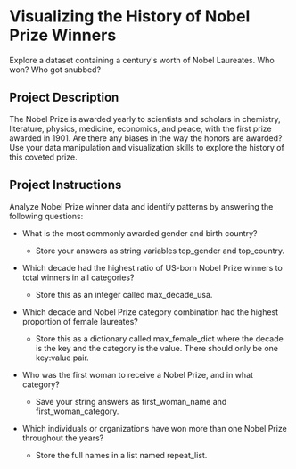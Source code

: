 # Visualizing the History of Nobel Prize Winners
Explore a dataset containing a century's worth of Nobel Laureates. Who won? Who got snubbed?

## Project Description
The Nobel Prize is awarded yearly to scientists and scholars in chemistry, literature, physics, medicine, economics, and peace, with the first prize awarded in 1901. Are there any biases in the way the honors are awarded? Use your data manipulation and visualization skills to explore the history of this coveted prize.

## Project Instructions
Analyze Nobel Prize winner data and identify patterns by answering the following questions:

* What is the most commonly awarded gender and birth country?

    * Store your answers as string variables top_gender and top_country.

* Which decade had the highest ratio of US-born Nobel Prize winners to total winners in all categories?
 
    * Store this as an integer called max_decade_usa.

* Which decade and Nobel Prize category combination had the highest proportion of female laureates?
 
    * Store this as a dictionary called max_female_dict where the decade is the key and the category is the value. There should only be one key:value pair.

* Who was the first woman to receive a Nobel Prize, and in what category?
 
    * Save your string answers as first_woman_name and first_woman_category.

* Which individuals or organizations have won more than one Nobel Prize throughout the years?
 
    * Store the full names in a list named repeat_list.